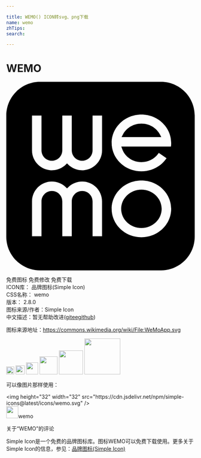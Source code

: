 ```yaml
---

title: WEMO() ICON转svg、png下载
name: wemo
zhTips: 
search: 

---
```


# WEMO  <small style="font-size: 60%;font-weight: 100"></small>

<div id="svg" class="svg-wrap">
<svg role="img" viewBox="0 0 24 24" xmlns="http://www.w3.org/2000/svg"><title>WEMO icon</title><path d="M4.3014 0C1.925 0 0 1.9254 0 4.302v15.3965C0 22.0728 1.925 24 4.3014 24H19.697c2.3757 0 4.3026-1.9272 4.3026-4.3015H24V4.3019C24 1.9258 22.0731 0 19.6974 0zm12.912 4.1665c2.0881 0 3.7885 1.621 3.7885 3.6134 0 .0947-.004.1877-.011.2799l-.0157.1756H14.651l.1142.3244c.3537.9944 1.337 1.6628 2.4478 1.6628.8293 0 1.6137-.383 2.0992-1.0237l.109-.1462.9896.6745-.12.1603c-.7109.9427-1.8618 1.5054-3.0775 1.5054-2.0907 0-3.7912-1.6207-3.7912-3.613 0-1.9924 1.7005-3.6134 3.7912-3.6134zm-13.9374.132h1.2095V8.729c0 .7302.5934 1.3236 1.324 1.3236.7298 0 1.3243-.5934 1.3243-1.3236V4.2986h1.2069v4.4303c0 .7302.5941 1.3236 1.3247 1.3236.7298 0 1.3236-.5934 1.3236-1.3236V4.2986h1.2095v4.4303c0 1.3964-1.136 2.5319-2.5331 2.5319-.648 0-1.2892-.26-1.7604-.7137l-.1683-.1624-.168.1624c-.4712.4537-1.112.7137-1.7592.7137-1.3971 0-2.5335-1.1355-2.5335-2.532zm13.9373 1.0248c-.987 0-1.8822.5172-2.3362 1.3484l-.1946.3586h5.0588l-.1946-.3586c-.4536-.8315-1.3478-1.3484-2.3334-1.3484zm-.0015 7.2326c2.0893 0 3.7895 1.6217 3.7895 3.6137 0 1.993-1.7002 3.6138-3.7895 3.6138-2.0903 0-3.789-1.621-3.789-3.6138 0-1.992 1.699-3.6137 3.789-3.6137zm-11.403.1328c.6482 0 1.2906.2597 1.7618.7134l.1668.1624.1687-.1624c.4719-.4537 1.1125-.7134 1.7593-.7134 1.396 0 2.5323 1.1363 2.5323 2.532v4.4303h-1.208v-4.4303c0-.7302-.5945-1.3247-1.324-1.3247-.7309 0-1.3243.5945-1.3243 1.3247v4.4303H7.1338v-4.4303c0-.7302-.5934-1.3247-1.325-1.3247-.7295 0-1.323.5945-1.323 1.3247v4.4303h-1.209v-4.4303c0-1.3953 1.1367-2.532 2.532-2.532zm11.403 1.0383c-1.422 0-2.579 1.096-2.579 2.443 0 1.3466 1.157 2.4423 2.579 2.4423 1.4224 0 2.5782-1.0957 2.5782-2.4423 0-1.347-1.1561-2.443-2.5782-2.443Z"/></svg>
</div>
<detail full-name='wemo'></detail>

<div class="detail-page">
<p>
<span><span class="badge-success badge">免费图标</span> <span class="badge-success badge">免费修改</span>  <span class="badge-success badge">免费下载</span> </span>
<br/>
<span>
ICON库：
<span class="badge-secondary badge">品牌图标(Simple Icon)</span> 
</span>
<br/>
<span>
CSS名称：
<span class="badge-secondary badge">wemo</span> 
</span>

<br/>
<span>
版本：
<span class="badge-secondary badge">2.8.0</span> 
</span>
<br/>
<span>图标来源/作者：<span class="badge-light badge">Simple Icon</span></span> 
<br/>
<span class="zh-detail">中文描述：暂无<span class="help-link"><span>帮助改进</span>(<a href="https://gitee.com/liuwave/icon-helper/edit/master/json/brands/wemo.json" target="_blank" rel="noopener noreferrer">gitee</a><a href="https://github.com/liuwave/icon-helper/edit/master/json/brands/wemo.json" target="_blank" rel="noopener noreferrer">github</a></span>)</span><br/>
</p>
</div><div class="description description alert alert-light"><p>图标来源地址：<a href="https://commons.wikimedia.org/wiki/File:WeMoApp.svg" target="_blank" rel="noopener noreferrer">https://commons.wikimedia.org/wiki/File:WeMoApp.svg</a></p></div>
<div class="alert alert-dark">
<img height="21" width="21" src="https://cdn.jsdelivr.net/npm/simple-icons@latest/icons/wemo.svg" />
<img height="24" width="24" src="https://cdn.jsdelivr.net/npm/simple-icons@latest/icons/wemo.svg" />
<img height="32" width="32" src="https://cdn.jsdelivr.net/npm/simple-icons@latest/icons/wemo.svg" />
<img height="48" width="48" src="https://cdn.jsdelivr.net/npm/simple-icons@latest/icons/wemo.svg" />
<img height="64" width="64" src="https://cdn.jsdelivr.net/npm/simple-icons@latest/icons/wemo.svg" />
<img height="96" width="96" src="https://cdn.jsdelivr.net/npm/simple-icons@latest/icons/wemo.svg" />

</div>
<div>
  <p>可以像图片那样使用：    
  </p>
  <div class="alert alert-primary" style="font-size: 14px">
    &lt;img height="32" width="32" src="https://cdn.jsdelivr.net/npm/simple-icons@latest/icons/wemo.svg" /&gt;
    <copy-btn content='<img height="32" width="32" src="https://cdn.jsdelivr.net/npm/simple-icons@latest/icons/wemo.svg" />'></copy-btn>
  </div>
  <div class="alert alert-secondary">
    <img height="32" width="32" src="https://cdn.jsdelivr.net/npm/simple-icons@latest/icons/wemo.svg" />wemo
    <copy-btn content="wemo" btn-title="复制图标名称"></copy-btn>
  </div>
</div>

<Vssue title="关于“WEMO”的评论" >关于“WEMO”的评论</Vssue>


<div><p>Simple Icon是一个免费的品牌图标库。图标WEMO可以免费下载使用。更多关于  Simple Icon的信息，参见：<a target="_blank" href="https://iconhelper.cn/brands.html">品牌图标(Simple Icon)</a>
</p></div>
